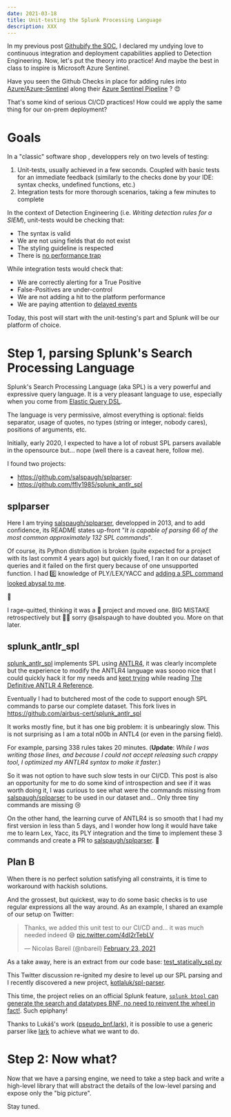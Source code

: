 ```yaml
---
date: 2021-03-18
title: Unit-testing the Splunk Processing Language
description: XXX
---
```


In my previous post [Githubify the SOC](https://justanothergeek.chdir.org/2020/10/githubify-the-soc/), I declared my undying love to continuous integration and deployment capabilities applied to Detection Engineering. Now, let's put the theory into practice! And maybe the best in class to inspire is Microsoft Azure Sentinel.

Have you seen the Github Checks in place for adding rules into [Azure/Azure-Sentinel](https://github.com/Azure/Azure-Sentinel) along their [Azure Sentinel Pipeline](https://dev.azure.com/azure/Azure-Sentinel/_build/results?buildId=20904&view=results) ? 😍

That's some kind of serious CI/CD practices! How could we apply the same thing for our on-prem deployment?

# Goals

In a "classic" software shop , developpers rely on two levels of testing:
1. Unit-tests, usually achieved in a few seconds. Coupled with basic tests for an immediate feedback (similarly to the checks done by your IDE: syntax checks, undefined functions, etc.)
1. Integration tests for more thorough scenarios, taking a few minutes to complete

In the context of Detection Engineering (i.e. _Writing detection rules for a SIEM_), unit-tests would be checking that:
- The syntax is valid
- We are not using fields that do not exist
- The styling guideline is respected
- There is [no performance trap](https://docs.splunk.com/Documentation/Splunk/8.1.2/Search/Quicktipsforoptimization)

While integration tests would check that:
- We are correctly alerting for a True Positive
- False-Positives are under-control
- We are not adding a hit to the platform performance
- We are paying attention to [delayed events](https://opstune.com/2016/12/13/siem-tricks-dealing-with-delayed-events-in-splunk/)

Today, this post will start with the unit-testing's part and Splunk will be our platform of choice.

# Step 1, parsing Splunk's Search Processing Language

Splunk's Search Processing Language (aka SPL) is a very powerful and expressive query language. It is a very pleasant language to use, especially when you come from [Elastic Query DSL](https://www.elastic.co/guide/en/elasticsearch/reference/current/query-dsl.html).

The language is very permissive, almost everything is optional: fields separator, usage of quotes, no types (string or integer, nobody cares), positions of arguments, etc.

Initially, early 2020, I expected to have a lot of robust SPL parsers available in the opensource but... nope (well there is a caveat here, follow me).

I found two projects:
- https://github.com/salspaugh/splparser: 
- https://github.com/ffly1985/splunk_antlr_spl

## splparser

Here I am trying [salspaugh/splparser](https://github.com/salspaugh/splparser), developped in 2013, and to add confidence, its README states up-front "_It is capable of parsing 66 of the most common approximately 132 SPL commands_".

Of course, its Python distribution is broken (quite expected for a project with its last commit 4 years ago) but quickly fixed, I ran it on our dataset of queries and it failed on the first query because of one unsupported function. I had 0️⃣ knowledge of PLY/LEX/YACC and [adding a SPL command looked abysal to me](https://github.com/salspaugh/splparser/commit/8511b66e78c26fddaacc52f630bc41c31df1e989).

🤬

I rage-quitted, thinking it was a 💩 project and moved one. BIG MISTAKE retrospectively but 🤷‍♂️  sorry @salspaugh to have doubted you. More on that later.

## splunk_antlr_spl

[splunk_antlr_spl](https://github.com/ffly1985/splunk_antlr_spl) implements SPL using [ANTLR4](https://github.com/antlr/antlr4), it was clearly incomplete but the experience to modify the ANTLR4 language was soooo nice that I could quickly hack it for my needs and [kept trying](https://github.com/ffly1985/splunk_antlr_spl/compare/master...airbus-cert:master) while reading [The Definitive ANTLR 4 Reference](https://www.amazon.com/dp/1934356999/).

Eventually I had to butchered most of the code to support enough SPL commands to parse our complete dataset. This fork lives in https://github.com/airbus-cert/splunk_antlr_spl

It works mostly fine, but it has one big problem: it is unbearingly slow. This is not surprising as I am a total n00b in ANTL4 (or even in the parsing field).

For example, parsing 338 rules takes 20 minutes. (**Update**: *While I was writing those lines, and because I could not accept releasing such crappy tool, I optimized my ANTLR4 syntax to make it faster.*)

So it was not option to have such slow tests in our CI/CD. This post is also an opportunity for me to do some kind of introspection and see if it was worth doing it, I was curious to see what were the commands missing from [salspaugh/splparser](https://github.com/salspaugh/splparser) to be used in our dataset and... Only three tiny commands are missing 😢

On the other hand, the learning curve of ANTLR4 is so smooth that I had my first version in less than 5 days, and I wonder how long it would have take me to learn Lex, Yacc, its PLY integration and the time to implement these 3 commands and create a PR to [salspaugh/splparser](https://github.com/salspaugh/splparser). 🤷

## Plan B

When there is no perfect solution satisfying all constraints, it is time to workaround with hackish solutions.

And the grossest, but quickest, way to do some basic checks is to use regular expressions all the way around. As an example, I shared an example of our setup on Twitter:

<blockquote class="twitter-tweet"><p lang="en" dir="ltr">Thanks, we added this unit test to our CI/CD and... it was much needed indeed 😅 <a href="https://t.co/4dI2rTebLV">pic.twitter.com/4dI2rTebLV</a></p>&mdash; Nicolas Bareil (@nbareil) <a href="https://twitter.com/nbareil/status/1364142702372257792?ref_src=twsrc%5Etfw">February 23, 2021</a></blockquote> <script async src="https://platform.twitter.com/widgets.js" charset="utf-8"></script>

As a take away, here is an extract from our code base: [test_statically_spl.py](https://gist.github.com/nbareil/452845cc310557caa6e19a0379dc4ed5#file-test_statically_spl-py)

This Twitter discussion re-ignited my desire to level up our SPL parsing and I recently discovered a new project, [kotlaluk/spl-parser](https://github.com/kotlaluk/spl-parser).

This time, the project relies on an official Splunk feature, [`splunk btool` can generate the search and datatypes BNF, no need to reinvent the wheel in fact!](https://community.splunk.com/t5/Archive/Splunk-Query-Grammar/m-p/425022#M75397). Such epiphany!

Thanks to Lukáš's work ([pseudo_bnf.lark](https://github.com/kotlaluk/spl-parser/blob/master/spl_parser/grammars/pseudo_bnf.lark)), it is possible to use a generic parser like [lark](https://github.com/lark-parser/lark) to achieve what we want to do.

# Step 2: Now what?

Now that we have a parsing engine, we need to take a step back and write a high-level library that will abstract the details of the low-level parsing and expose only the "big picture".

Stay tuned.
